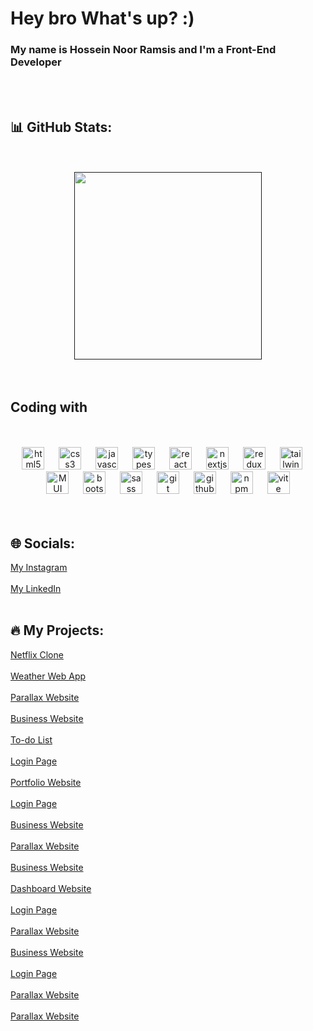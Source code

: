 <h1 align="left">Hey bro What's up? :)</h1>
<h3>My name is Hossein Noor Ramsis and I'm a Front-End Developer</h3>
<br />
<br />

###

<h2>📊 GitHub Stats:</h1>
<br />
<br />
<div align="center">
<a href=""><img height="300px" src="https://github-readme-stats.vercel.app/api/top-langs/?username=Hossein-Noor-Ramsis&theme=dark&hide_border=false&include_all_commits=false&count_private=false&layout=compact"></a></br>
</div>
<br />
<br />

###

<h2 align="left">Coding with</h2>

<br />
<br />
<div align="center">
  <img src="https://cdn.jsdelivr.net/gh/devicons/devicon/icons/html5/html5-original.svg" height="36" alt="html5 logo"  />
  <img width="15" />
  <img src="https://cdn.jsdelivr.net/gh/devicons/devicon/icons/css3/css3-original.svg" height="36" alt="css3 logo"  />
  <img width="15" />
  <img src="https://cdn.jsdelivr.net/gh/devicons/devicon/icons/javascript/javascript-original.svg" height="36" alt="javascript logo"  />
  <img width="15" />
  <img src="https://cdn.jsdelivr.net/gh/devicons/devicon/icons/typescript/typescript-original.svg" height="36" alt="typescript logo"  />
  <img width="15" />
  <img src="https://cdn.jsdelivr.net/gh/devicons/devicon/icons/react/react-original.svg" height="36" alt="react logo"  />
  <img width="15" />
  <img src="https://cdn.jsdelivr.net/gh/devicons/devicon/icons/nextjs/nextjs-original.svg" height="36" alt="nextjs logo"  /> 
  <img width="15" /> 
  <img src="https://cdn.jsdelivr.net/gh/devicons/devicon/icons/redux/redux-original.svg" height="36" alt="redux logo"  />
  <img width="15" />
  <img src="https://cdn.simpleicons.org/tailwindcss/06B6D4" height="36" alt="tailwindcss logo"  />
  <img width="15" />
  <img src="https://user-images.githubusercontent.com/25181517/189716630-fe6c084c-6c66-43af-aa49-64c8aea4a5c2.png" height="36" alt="MUI"  />
  <img width="15" />
  <img src="https://skillicons.dev/icons?i=bootstrap" height="36" alt="bootstrap logo"  />
  <img width="15" />
  <img src="https://cdn.jsdelivr.net/gh/devicons/devicon/icons/sass/sass-original.svg" height="36" alt="sass logo"  />
  <img width="15" />
  <img src="https://cdn.jsdelivr.net/gh/devicons/devicon/icons/git/git-original.svg" height="36" alt="git logo"  />
  <img width="15" />
  <img src="https://skillicons.dev/icons?i=github" height="36" alt="github logo"  />
  <img width="15" />
  <img src="https://cdn.jsdelivr.net/gh/devicons/devicon/icons/npm/npm-original-wordmark.svg" height="36" alt="npm logo"  />
  <img width="15" />
  <img src="https://github-production-user-asset-6210df.s3.amazonaws.com/62091613/261395532-b40892ef-efb8-4b0e-a6b5-d1cfc2f3fc35.png" height="36" alt="vite"  />
</div>
<br />
<br />

###

<h2>🌐 Socials:</h1>
<a href="https://www.instagram.com/hossein_noor_ramsis">My Instagram</a><br/><br/>
<a href="https://www.linkedin.com/in/hossein-noor-ramsis">My LinkedIn</a>
<br />
<br />

###

<h2>🔥 My Projects:</h1>
<a href="https://c-3-hossein-noor-ramsis-projects.vercel.app">Netflix Clone</a><br/><br/>
<a href="https://c-1-hossein-noor-ramsis-projects.vercel.app">Weather Web App</a><br/><br/>
<a href="https://hossein-noor-ramsis.github.io/D-8/">Parallax Website</a><br /><br/>
<a href="https://hossein-noor-ramsis.github.io/D-6/">Business Website</a><br /><br/>
<a href="https://hossein-noor-ramsis.github.io/E-5/">To-do List</a><br /><br/>
<a href="https://hossein-noor-ramsis.github.io/E-7/">Login Page</a><br /><br/>
<a href="https://hossein-noor-ramsis.github.io/D-2/">Portfolio Website</a><br /><br/>
<a href="https://hossein-noor-ramsis.github.io/E-3/">Login Page</a><br /><br/>
<a href="https://hossein-noor-ramsis.github.io/D-3/">Business Website</a><br /><br/>
<a href="https://hossein-noor-ramsis.github.io/D-7/">Parallax Website</a><br /><br/>
<a href="https://hossein-noor-ramsis.github.io/D-1/">Business Website</a><br /><br/>
<a href="https://hossein-noor-ramsis.github.io/D-4/">Dashboard Website</a><br /><br/>
<a href="https://hossein-noor-ramsis.github.io/E-2/">Login Page</a><br /><br/>
<a href="https://hossein-noor-ramsis.github.io/E-10/">Parallax Website</a><br /><br/>
<a href="https://hossein-noor-ramsis.github.io/E-1/">Business Website</a><br /><br/>
<a href="https://hossein-noor-ramsis.github.io/E-4/">Login Page</a><br /><br/>
<a href="https://hossein-noor-ramsis.github.io/E-9/">Parallax Website</a><br /><br/>
<a href="https://hossein-noor-ramsis.github.io/E-8/">Parallax Website</a><br /><br/>
<br />
<br />
